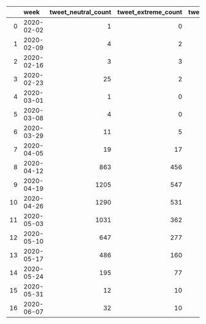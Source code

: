 |    | week       |   tweet_neutral_count |   tweet_extreme_count |   tweet_count |
|---:|:-----------|----------------------:|----------------------:|--------------:|
|  0 | 2020-02-02 |                     1 |                     0 |             1 |
|  1 | 2020-02-09 |                     4 |                     2 |             6 |
|  2 | 2020-02-16 |                     3 |                     3 |             6 |
|  3 | 2020-02-23 |                    25 |                     2 |            27 |
|  4 | 2020-03-01 |                     1 |                     0 |             1 |
|  5 | 2020-03-08 |                     4 |                     0 |             4 |
|  6 | 2020-03-29 |                    11 |                     5 |            16 |
|  7 | 2020-04-05 |                    19 |                    17 |            36 |
|  8 | 2020-04-12 |                   863 |                   456 |          1319 |
|  9 | 2020-04-19 |                  1205 |                   547 |          1752 |
| 10 | 2020-04-26 |                  1290 |                   531 |          1821 |
| 11 | 2020-05-03 |                  1031 |                   362 |          1393 |
| 12 | 2020-05-10 |                   647 |                   277 |           924 |
| 13 | 2020-05-17 |                   486 |                   160 |           646 |
| 14 | 2020-05-24 |                   195 |                    77 |           272 |
| 15 | 2020-05-31 |                    12 |                    10 |            22 |
| 16 | 2020-06-07 |                    32 |                    10 |            42 |